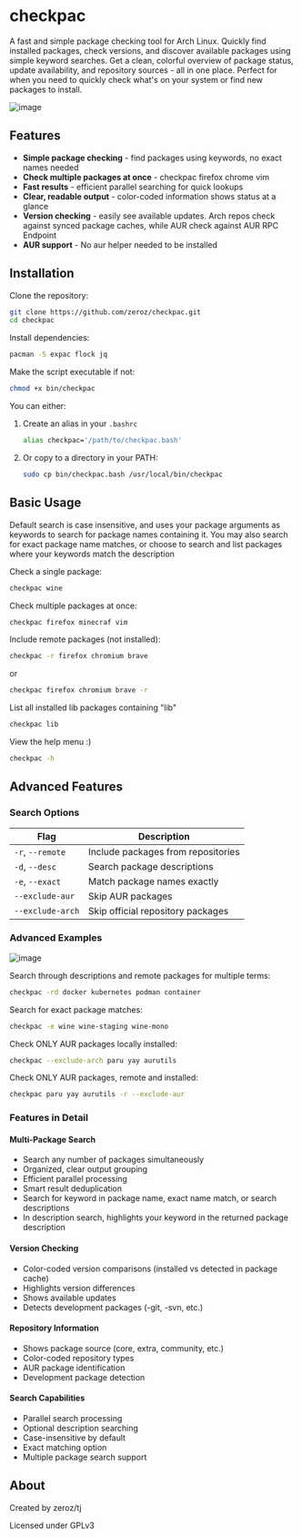 # checkpac

A fast and simple package checking tool for Arch Linux. Quickly find installed packages, check versions, and discover available packages using simple keyword searches. Get a clean, colorful overview of package status, update availability, and repository sources - all in one place. Perfect for when you need to quickly check what's on your system or find new packages to install.

![image](https://github.com/user-attachments/assets/6982e19e-23dc-43bb-80ad-30f42e4ec628)


## Features

- **Simple package checking** - find packages using keywords, no exact names needed
- **Check multiple packages at once** - checkpac firefox chrome vim
- **Fast results** - efficient parallel searching for quick lookups
- **Clear, readable output** - color-coded information shows status at a glance
- **Version checking** - easily see available updates. Arch repos check against synced package caches, while AUR check against AUR RPC Endpoint
- **AUR support** - No aur helper needed to be installed

## Installation

Clone the repository:
```bash
git clone https://github.com/zeroz/checkpac.git
cd checkpac
```

Install dependencies:
```bash
pacman -S expac flock jq
```

Make the script executable if not:
```bash
chmod +x bin/checkpac
```

You can either:
1. Create an alias in your `.bashrc`
   ```bash
   alias checkpac='/path/to/checkpac.bash'
   ```
   
2. Or copy to a directory in your PATH:
   ```bash
   sudo cp bin/checkpac.bash /usr/local/bin/checkpac
   ```

## Basic Usage
Default search is case insensitive, and uses your package arguments as keywords to search for package names containing it.
You may also search for exact package name matches, or choose to search and list packages where your keywords match the description


Check a single package:
```bash
checkpac wine
```

Check multiple packages at once:
```bash
checkpac firefox minecraf vim
```


Include remote packages (not installed):
```bash
checkpac -r firefox chromium brave
```
or 
```bash
checkpac firefox chromium brave -r
```

List all installed lib packages containing "lib"
```bash
checkpac lib
```

View the help menu :)
```bash
checkpac -h
```


## Advanced Features

### Search Options

| Flag | Description |
|------|-------------|
| `-r`, `--remote` | Include packages from repositories |
| `-d`, `--desc` | Search package descriptions |
| `-e`, `--exact` | Match package names exactly |
| `--exclude-aur` | Skip AUR packages |
| `--exclude-arch` | Skip official repository packages |

### Advanced Examples

![image](https://github.com/user-attachments/assets/c2ca724d-bd1e-42ed-8ca8-87b5a2fd9495)


Search through descriptions and remote packages for multiple terms:
```bash
checkpac -rd docker kubernetes podman container
```

Search for exact package matches:
```bash
checkpac -e wine wine-staging wine-mono
```

Check ONLY AUR packages locally installed:
```bash
checkpac --exclude-arch paru yay aurutils
```

Check ONLY AUR packages, remote and installed:
```bash
checkpac paru yay aurutils -r --exclude-aur
```

### Features in Detail

#### Multi-Package Search
- Search any number of packages simultaneously
- Organized, clear output grouping
- Efficient parallel processing
- Smart result deduplication
- Search for keyword in package name, exact name match, or search descriptions
- In description search, highlights your keyword in the returned package description

#### Version Checking
- Color-coded version comparisons (installed vs detected in package cache)
- Highlights version differences
- Shows available updates
- Detects development packages (-git, -svn, etc.)

#### Repository Information
- Shows package source (core, extra, community, etc.)
- Color-coded repository types
- AUR package identification
- Development package detection

#### Search Capabilities
- Parallel search processing
- Optional description searching
- Case-insensitive by default
- Exact matching option
- Multiple package search support

## About

Created by zeroz/tj

Licensed under GPLv3
